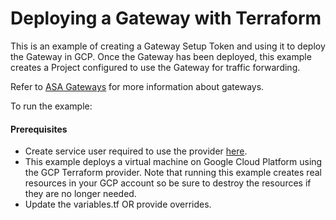 # Deploying a Gateway with Terraform

This is an example of creating a Gateway Setup Token and using it to deploy the Gateway in GCP. Once the Gateway has been deployed, this example creates a Project configured to use the Gateway for traffic forwarding.

Refer to [ASA Gateways](https://help.okta.com/asa/en-us/Content/Topics/Adv_Server_Access/docs/gateways.htm) for more information about gateways.


To run the example:

#### Prerequisites
* Create service user required to use the provider [here](../../README.md#using-the-provider).
* This example deploys a virtual machine on Google Cloud Platform using the GCP Terraform provider. Note that running this example creates real resources in your GCP account so be sure to destroy the resources if they are no longer needed.
* Update the variables.tf OR provide overrides.
